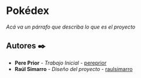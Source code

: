 # Pokédex

_Acá va un párrafo que describa lo que es el proyecto_

## Autores ✒️

* **Pere Prior** - *Trabajo Inicial* - [pereprior](https://github.com/pereprior)
* **Raúl Simarro** - *Diseño del proyecto* - [raulsimarro](https://github.com/Alusim0931)
